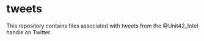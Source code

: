 # tweets
This repository contains files associated with tweets from the @Unit42_Intel handle on Twitter.
